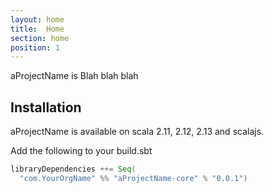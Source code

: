 ```yaml
---
layout: home
title:  Home
section: home
position: 1
---
```


aProjectName is Blah blah blah

## Installation

aProjectName is available on scala 2.11, 2.12, 2.13 and scalajs.

Add the following to your build.sbt
```scala
libraryDependencies ++= Seq(
  "com.YourOrgName" %% "aProjectName-core" % "0.0.1")
```
